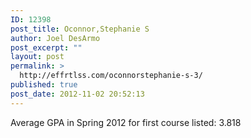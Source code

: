 ```yaml
---
ID: 12398
post_title: Oconnor,Stephanie S
author: Joel DesArmo
post_excerpt: ""
layout: post
permalink: >
  http://effrtlss.com/oconnorstephanie-s-3/
published: true
post_date: 2012-11-02 20:52:13
---
```

<p>Average GPA in Spring 2012 for first course listed: 3.818</p>